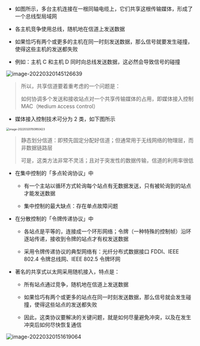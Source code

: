 - 如图所示，多台主机连接在一根同轴电缆上，它们共享这根传输媒体，形成了一个总线型局域网

- 各主机竞争使用总线，随机地在信道上发送数据

- 如果恰巧有两个或更多的主机在同一时刻发送数据，那么信号就要发生碰撞，使得这些主机的发送都失败

- 例如：主机 C 和主机 D 同时向总线发送数据，这必然会导致信号的碰撞

![image-20220320145126639](https://gitee.com/pj-l/imgs-1/raw/master/image-20220320145126639.png)

> 所以，共享信道要着重考虑的一个问题是：
>
> 如何协调多个发送和接收站点对一个共享传输媒体的占用，即媒体接入控制 MAC（`M`edium `A`ccess `C`ontrol）

- 媒体接入控制技术可分为 2 类，如下图所示

<img src="https://gitee.com/pj-l/imgs-1/raw/master/image-20220320150950423.png" alt="image-20220320150950423" style="zoom:50%;" />

> 静态划分信道：即预先固定分配好信道；但通常用于无线网络的物理层，而非数据链路层
> 
> 可是，这类方法非常不灵活；且对于突发性的数据传输，信道的利用率很低

- 在集中控制的「多点轮询协议」中

	- 有一个主站以循环方式轮询每个站点有无数据发送，只有被轮询到的站点才能发送数据

	- 集中控制的最大缺点：存在单点故障问题

- 在分散控制的「令牌传递协议」中

	- 各站点是平等的，连接成一个环形网络；令牌（一种特殊的控制帧）沿环逐站传递，接收到令牌的站点才有权发送数据

	- 采用令牌传递协议的典型网络有：光纤分布式数据接口 FDDI、IEEE 802.4 令牌总线网、IEEE 802.5 令牌环网

- 著名的共享式以太网采用随机接入，特点是：

	- 所有站点通过竞争，随机地在信道上发送数据

	- 如果恰巧有两个或更多的站点在同一时刻发送数据，那么信号就会发生碰撞，使得这些站点的发送都失败

	- 因此，这类协议要解决的关键问题，就是如何尽量避免冲突，以及在发生冲突后如何尽快恢复通信

![image-20220320151619064](https://gitee.com/pj-l/imgs-1/raw/master/image-20220320151619064.png)
